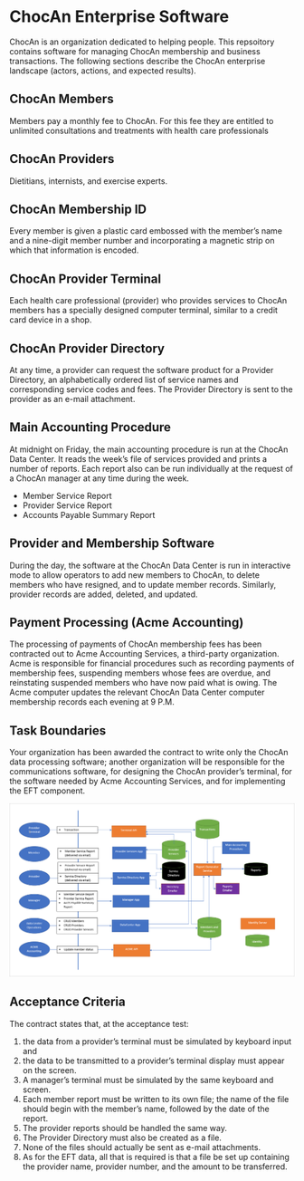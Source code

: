 # ChocAn Enterprise Software
ChocAn is an organization dedicated to helping people. This repsoitory contains software for managing ChocAn membership and business transactions. The following sections describe the ChocAn enterprise landscape (actors, actions, and expected results).

## ChocAn Members
Members pay a monthly fee to ChocAn. For this fee they are entitled to unlimited consultations and treatments with health care professionals

## ChocAn Providers
Dietitians, internists, and exercise experts. 

## ChocAn Membership ID
Every member is given a plastic card embossed with the member’s name and a nine-digit member number and incorporating a magnetic strip on which that information is encoded. 

## ChocAn Provider Terminal
Each health care professional (provider) who provides services to ChocAn members has a specially designed computer terminal, similar to a credit card device in a shop. 

## ChocAn Provider Directory 
At any time, a provider can request the software product for a Provider Directory, an alphabetically ordered list of service names and corresponding service codes and fees. The Provider Directory is sent to the provider as an e-mail attachment.

## Main Accounting Procedure
At midnight on Friday, the main accounting procedure is run at the ChocAn Data Center. It reads the week’s file of services provided and prints a number of reports. Each report also can be run individually at the request of a ChocAn manager at any time during the week.
- Member Service Report
- Provider Service Report
- Accounts Payable Summary Report

## Provider and Membership Software
During the day, the software at the ChocAn Data Center is run in interactive mode to allow operators to add new members to ChocAn, to delete members who have resigned, and to update member records. Similarly, provider records are added, deleted, and updated.

## Payment Processing (Acme Accounting)
The processing of payments of ChocAn membership fees has been contracted out to Acme Accounting Services, a third-party organization. Acme is responsible for financial procedures such as recording payments of membership fees, suspending members whose fees are overdue, and reinstating suspended members who have now paid what is owing. The Acme computer updates the relevant ChocAn Data Center computer membership records each evening at 9 P.M.

## Task Boundaries
Your organization has been awarded the contract to write only the ChocAn data processing software; another organization will be responsible for the communications software, for designing the ChocAn provider’s terminal, for the software needed by Acme Accounting Services, and for implementing the EFT component. 

![Initial design diagram](/assets/images/ChocAnDesign.png)

## Acceptance Criteria
The contract states that, at the acceptance test:
1.	the data from a provider’s terminal must be simulated by keyboard input and 
2.	the data to be transmitted to a provider’s terminal display must appear on the screen. 
3.	A manager’s terminal must be simulated by the same keyboard and screen. 
4.	Each member report must be written to its own file; the name of the file should begin with the member’s name, followed by the date of the report. 
5.	The provider reports should be handled the same way. 
6.	The Provider Directory must also be created as a file. 
7.	None of the files should actually be sent as e-mail attachments. 
8.	As for the EFT data, all that is required is that a file be set up containing the provider name, provider number, and the amount to be transferred.
